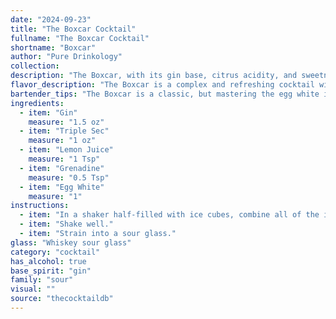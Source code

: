 ```yaml
---
date: "2024-09-23"
title: "The Boxcar Cocktail"
fullname: "The Boxcar Cocktail"
shortname: "Boxcar"
author: "Pure Drinkology"
collection:
description: "The Boxcar, with its gin base, citrus acidity, and sweetness balanced by grenadine, falls firmly into the Sour family.  Its origin remains shrouded in mystery, though it's likely a modern creation, popularized in the mid-20th century, blending classic sour elements with a touch of sweetness. "
flavor_description: "The Boxcar is a complex and refreshing cocktail with a delightful balance of flavors. Gin provides a crisp juniper backbone, complemented by the citrus zest of triple sec and lemon juice. A touch of sweet grenadine adds a subtle floral and fruity note. The addition of egg white creates a light and airy texture, enhancing the overall smoothness. The result is a well-rounded cocktail with a tart and slightly sweet finish. "
bartender_tips: "The Boxcar is a classic, but mastering the egg white is key.  Dry shake vigorously to emulsify the white and build a frothy head.  Then, add ice and shake again.  This creates a velvety texture.  Strain into a chilled coupe for a beautiful, clear presentation.  Don't forget a cherry garnish for a touch of sweetness! "
ingredients:
  - item: "Gin"
    measure: "1.5 oz"
  - item: "Triple Sec"
    measure: "1 oz"
  - item: "Lemon Juice"
    measure: "1 Tsp"
  - item: "Grenadine"
    measure: "0.5 Tsp"
  - item: "Egg White"
    measure: "1"
instructions:
  - item: "In a shaker half-filled with ice cubes, combine all of the ingredients."
  - item: "Shake well."
  - item: "Strain into a sour glass."
glass: "Whiskey sour glass"
category: "cocktail"
has_alcohol: true
base_spirit: "gin"
family: "sour"
visual: ""
source: "thecocktaildb"
---
```


